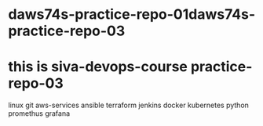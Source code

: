 # daws74s-practice-repo-01daws74s-practice-repo-03
# this is siva-devops-course practice-repo-03
linux
git
aws-services
ansible
terraform 
jenkins
docker
kubernetes
python 
promethus 
grafana
